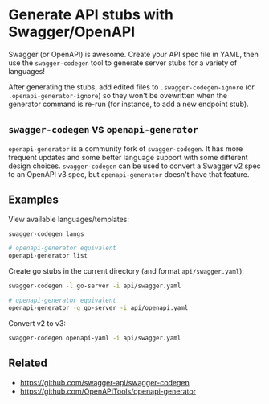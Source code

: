 # Generate API stubs with Swagger/OpenAPI

Swagger (or OpenAPI) is awesome. Create your API spec file in YAML, then use
the `swagger-codegen` tool to generate server stubs for a variety of languages!

After generating the stubs, add edited files to `.swagger-codegen-ignore` (or
`.openapi-generator-ignore`) so they won't be ovewritten when the generator
command is re-run (for instance, to add a new endpoint stub).

## `swagger-codegen` vs `openapi-generator`

`openapi-generator` is a community fork of `swagger-codegen`. It has more
frequent updates and some better language support with some different design
choices. `swagger-codegen` can be used to convert a Swagger v2 spec to an
OpenAPI v3 spec, but `openapi-generator` doesn't have that feature.

## Examples

View available languages/templates:
```bash
swagger-codegen langs

# openapi-generator equivalent
openapi-generator list
```

Create go stubs in the current directory (and format `api/swagger.yaml`):
```bash
swagger-codegen -l go-server -i api/swagger.yaml

# openapi-generator equivalent
openapi-generator -g go-server -i api/openapi.yaml
```

Convert v2 to v3:
```bash
swagger-codegen openapi-yaml -i api/swagger.yaml
```

## Related

* https://github.com/swagger-api/swagger-codegen
* https://github.com/OpenAPITools/openapi-generator

